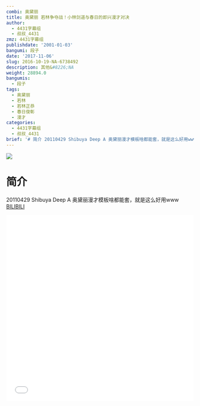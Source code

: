 ```yaml
---
combi: 奥黛丽
title: 奥黛丽 若林争夺战！小林剑道与春日的即兴漫才对决
author:
  - 4431字幕组
  - 叔叔_4431
zmz: 4431字幕组
publishdate: '2001-01-03'
bangumi: 段子
date: '2017-11-06'
slug: 2016-10-19-NA-6738492
description: 其他&#8226;NA
weight: 28894.0
bangumis:
  - 段子
tags:
  - 奥黛丽
  - 若林
  - 若林正恭
  - 春日俊彰
  - 漫才
categories:
  - 4431字幕组
  - 叔叔_4431
brief: '# 简介 20110429 Shibuya Deep A 奥黛丽漫才模板啥都能套，就是这么好用www'
---
```

![](https://i.imgur.com/eOkeUWL.png)
# 简介  
20110429 Shibuya Deep A
奥黛丽漫才模板啥都能套，就是这么好用www
  [BILIBILI](https://www.bilibili.com/video/av6738492/)

  <iframe src="//www.bilibili.com/blackboard/player.html?aid=6738492" width="100%" height="500" frameborder="0" allowfullscreen="allowfullscreen"></iframe>
